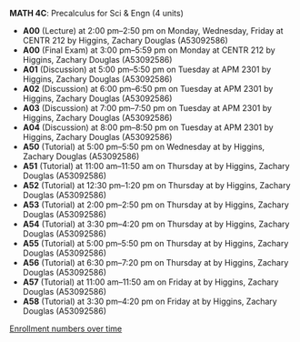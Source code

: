 **MATH 4C**: Precalculus for Sci & Engn (4 units)

- **A00** (Lecture) at 2:00 pm–2:50 pm on Monday, Wednesday, Friday at CENTR 212 by Higgins, Zachary Douglas (A53092586)
- **A00** (Final Exam) at 3:00 pm–5:59 pm on Monday at CENTR 212 by Higgins, Zachary Douglas (A53092586)
- **A01** (Discussion) at 5:00 pm–5:50 pm on Tuesday at APM 2301 by Higgins, Zachary Douglas (A53092586)
- **A02** (Discussion) at 6:00 pm–6:50 pm on Tuesday at APM 2301 by Higgins, Zachary Douglas (A53092586)
- **A03** (Discussion) at 7:00 pm–7:50 pm on Tuesday at APM 2301 by Higgins, Zachary Douglas (A53092586)
- **A04** (Discussion) at 8:00 pm–8:50 pm on Tuesday at APM 2301 by Higgins, Zachary Douglas (A53092586)
- **A50** (Tutorial) at 5:00 pm–5:50 pm on Wednesday at   by Higgins, Zachary Douglas (A53092586)
- **A51** (Tutorial) at 11:00 am–11:50 am on Thursday at   by Higgins, Zachary Douglas (A53092586)
- **A52** (Tutorial) at 12:30 pm–1:20 pm on Thursday at   by Higgins, Zachary Douglas (A53092586)
- **A53** (Tutorial) at 2:00 pm–2:50 pm on Thursday at   by Higgins, Zachary Douglas (A53092586)
- **A54** (Tutorial) at 3:30 pm–4:20 pm on Thursday at   by Higgins, Zachary Douglas (A53092586)
- **A55** (Tutorial) at 5:00 pm–5:50 pm on Thursday at   by Higgins, Zachary Douglas (A53092586)
- **A56** (Tutorial) at 6:30 pm–7:20 pm on Thursday at   by Higgins, Zachary Douglas (A53092586)
- **A57** (Tutorial) at 11:00 am–11:50 am on Friday at   by Higgins, Zachary Douglas (A53092586)
- **A58** (Tutorial) at 3:30 pm–4:20 pm on Friday at   by Higgins, Zachary Douglas (A53092586)

[Enrollment numbers over time](./MATH4C.tsv)
